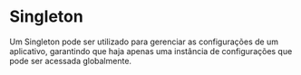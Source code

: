 # Singleton

Um Singleton pode ser utilizado para gerenciar as configurações de um aplicativo, garantindo que haja apenas uma instância de configurações que pode ser acessada globalmente.
